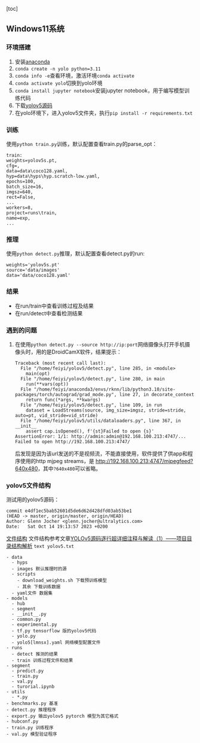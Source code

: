 [toc]
## Windows11系统

### 环境搭建
1. 安装[anaconda](https://www.anaconda.com/download#Downloads)
2. `conda create -n yolo python=3.11`
3. `conda info -e`查看环境，激活环境`conda activate`
4. `conda activate yolo`切换到yolo环境
5. `conda install jupyter notebook`安装jupyter notebook，用于编写模型训练代码
6. 下载[yolov5源码](https://github.com/ultralytics/yolov5)
7. 在yolo环境下，进入yolov5文件夹，执行`pip install -r requirements.txt`

### 训练
使用`python train.py`训练，默认配置查看train.py的parse_opt：
```
train: 
weights=yolov5s.pt, 
cfg=, 
data=data\coco128.yaml, 
hyp=data\hyps\hyp.scratch-low.yaml, 
epochs=100, 
batch_size=16, 
imgsz=640, 
rect=False, 
...
workers=8, 
project=runs\train, 
name=exp, 
...
```


### 推理
使用`python detect.py`推理，默认配置查看detect.py的run:
```
weights='yolov5s.pt'
source='data/images'
data='data/coco128.yaml'
```

### 结果
- 在run/train中查看训练过程及结果
- 在run/detect中查看检测结果

### 遇到的问题
1. 在使用`python detect.py --source http://ip:port`网络摄像头打开手机摄像头时，用的是DroidCamX软件，结果提示：
    ```
    Traceback (most recent call last):
      File "/home/feiyi/yolov5/detect.py", line 285, in <module>
        main(opt)
      File "/home/feiyi/yolov5/detect.py", line 280, in main
        run(**vars(opt))
      File "/home/feiyi/anaconda3/envs/rknn/lib/python3.10/site-packages/torch/autograd/grad_mode.py", line 27, in decorate_context
        return func(*args, **kwargs)
      File "/home/feiyi/yolov5/detect.py", line 109, in run
        dataset = LoadStreams(source, img_size=imgsz, stride=stride, auto=pt, vid_stride=vid_stride)
      File "/home/feiyi/yolov5/utils/dataloaders.py", line 367, in __init__
        assert cap.isOpened(), f'{st}Failed to open {s}'
    AssertionError: 1/1: http://admin:admin@192.168.100.213:4747/... Failed to open http://192.168.100.213:4747/
    ```
    后发现是因为该url发送的不是视频流，不能直接使用，软件提供了供app和程序使用的http mjpeg streams，是 <http://192.168.100.213:4747/mjpegfeed?640x480>，其中`?640x480`可以省略。

### yolov5文件结构
测试用的yolov5源码：
```
commit e4df1ec5bab52601d5de6d62d428dfd03ab53be1
(HEAD -> master, origin/master, origin/HEAD)
Author: Glenn Jocher <glenn.jocher@ultralytics.com>
Date:   Sat Oct 14 19:13:57 2023 +0200
```
[文件结构](yolov5.txt)
文件结构参考文章[YOLOv5源码逐行超详细注释与解读（1）——项目目录结构解析](https://blog.csdn.net/weixin_43334693/article/details/129356033)
```text yolov5.txt```

```
- data
  - hyps
  - images 默认推理时的源
  - scripts
    - download_weights.sh 下载预训练模型
    - 其余 下载训练数据
  - yaml文件 数据集
- models
  - hub
  - segment
  - __init__.py
  - common.py
  - experimental.py
  - tf.py tensorflow 版的yolov5代码
  - yolo.py
  - yolo5[lmnsx].yaml 网络模型配置文件
- runs
  - detect 推测的结果
  - train 训练过程文件和结果
- segment
  - predict.py
  - train.py
  - val.py
  - turorial.ipynb
- utils
  - *.py
- benchmarks.py 基准
- detect.py 推理程序
- export.py 输出yolov5 pytorch 模型为其它格式
- hubconf.py
- train.py 训练程序
- val.py 模型验证程序
```


